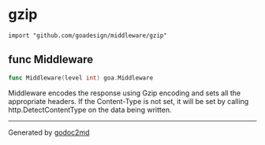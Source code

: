 
# gzip
    import "github.com/goadesign/middleware/gzip"






## func Middleware
``` go
func Middleware(level int) goa.Middleware
```
Middleware encodes the response using Gzip encoding and sets all the appropriate
headers. If the Content-Type is not set, it will be set by calling
http.DetectContentType on the data being written.









- - -
Generated by [godoc2md](http://godoc.org/github.com/davecheney/godoc2md)